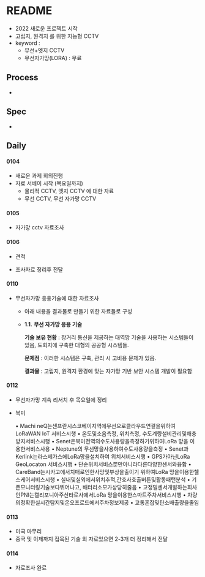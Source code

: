 # README

- 2022 새로운 프로젝트 시작
- 고립지, 원격지 를 위한 지능형 CCTV
- keyword : 
  - 무선+엣지 CCTV 
  - 무선자가망(LORA) : 무료



## Process

- 



## Spec

- 





## Daily

#### 0104

- 새로운 과제 회의진행
- 자료 서베이 시작 (목요일까지)
  - 물리적 CCTV, 엣지 CCTV 에 대한 자료
  - 무선 CCTV, 무선 자가망 CCTV



#### 0105

- 자가망 cctv 자료조사



#### 0106

- 견적

- 조사자료 정리후 전달



#### 0110

- 무선자가망 응용기술에 대한 자료조사 

  - 아래 내용을 결과물로 만들기 위한 자료들로 구성

  - **1.1.** **무선 자가망 응용 기술**

    **기술 보유 현황** : 장거리 통신을 제공하는 대역망 기술을 사용하는 시스템들이 있음, 도회지에 구축한 대형의 공공형 시스템들.

    **문제점** : 이러한 시스템은 구축, 관리 시 고비용 문제가 있음. 

    **결과물** : 고립지, 원격지 환경에 맞는 자가망 기반 보안 시스템 개발이 필요함



#### 0112

- 무선자가망 계속 리서치 후 목요일에 정리

- 북미

  • Machi neQ는샌프란시스코베이지역에무선으로클라우드연결을위하여LoRaWAN IoT 서비스시행
  • 온도및소음측정, 위치측정, 수도계량설비관리및해충방지서비스시행
  • Senet은북미전역의수도사용량을측정하기위하여LoRa 망을 이용한서비스사용
  • Neptune의 무선망을사용하여수도사용량을측정
  • Senet과Kerlink는라스베가스에LoRa망을설치하여 위치서비스시행
  • GPS가아닌LoRa GeoLocaton 서비스시행
  • 단순위치서비스뿐만아니라다른다양한센서와융합
  • CareBand는시카고에서치매로인한사망및부상을출이기 위하여LoRa 망을이용한헬스케어서비스시행
  • 실내및실외에서위치추적,간호사호출버튼및활동패턴분석
  • 기존모니터링기술보다뛰어나고, 배터리소모가상당히줄음
  • 고정밀센서개발하는회사인PNI는캘리포니아주산타로사에서LoRa 망을이용한스마트주차서비스시행
  • 차량의정확한실시간탐지및온오프로드에서주차정보제공
  • 교통혼잡및탄소배출량을줄임



#### 0113

- 미국 마무리
- 중국 및 이제까지 접목된 기술 외 자료있으면 2-3개 더 정리해서 전달



#### 0114

- 자료조사 완료